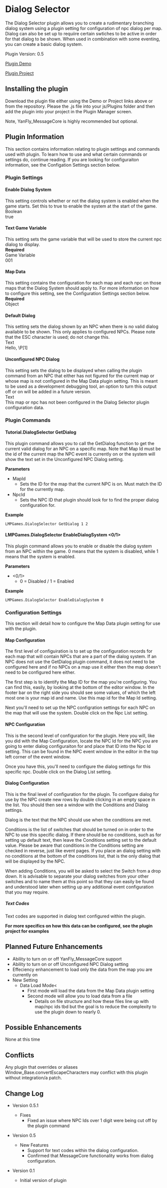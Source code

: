 # Dialog Selector

The Dialog Selector plugin allows you to create a rudimentary branching dialog system using a plugin setting for configuration of npc dialog per map.  Dialog can also be set up to requiire certain swtiches to be active in order for that dialog to be shown.  When used in combination with some eventing, you can create a basic dialog system.


Plugin Version: 0.5

[Plugin Demo](http://www.lmpgames.com/RMMV/Plugins/Demos/LMPGames_DialogSelector_Demo_V0.5.1.zip)

[Plugin Project](http://www.lmpgames.com/RMMV/Plugins/Projects/LMPGames_DialogSelector_Project_V0.5.1.zip)


## Installing the plugin
Download the plugin file either using the Demo or Project links above or from the repository.  Please the .js file into your js/Plugins folder and then add the plugin into your project in the Plugin Manager screen.

Note, YanFly_MessageCore is highly recommended but optional.


## Plugin Information
This section contains information relating to plugin settings and commands used with plugin.  To learn how to use and what certain commands or settings do, continue reading.  If you are looking for configuraiton information, see the Configation Settings section below.


### Plugin Settings

#### Enable Dialog System
This setting controls whether or not the dialog system is enabled when the game starts.  Set this to true to enable the system at the start of the game.<br>
Boolean<br>
true<br>


#### Text Game Variable
This setting sets the game variable that will be used to store the current npc dialog to display.<br>
**Required**<br>
Game Variable<br>
001


#### Map Data
This setting contains the configuration for each map and each npc on those maps that the Dialog System should apply to.  For more information on how to configure this setting, see the Configuration Settings section below.<br>
**Required**<br>
Object


#### Default Dialog
This setting sets the dialog shown by an NPC when there is no valid dialog available to be shown.  This only applies to configured NPCs.  Please note that the ESC character is used; do not change this.<br>
Text<br>
Hello, \P[1]


#### Unconfigured NPC Dialog
This setting sets the dialog to be displayed when calling the plugin command from an NPC that either has not figured for the current map or whose map is not configured in the Map Data plugin setting.  This is meant to be used as a development debugging tool, an option to turn this output off or on will be added in a future version.<br>
Text<br>
This map or npc has not been configured in the Dialog Selector plugin configuration data.



### Plugin Commands
#### Tutorial.DialogSelector GetDialog <MapId> <NpcId>
This plugin command allows you to call the GetDialog function to get the current valid dialog for an NPC on a specific map.  Note that Map Id must be the id of the current map the NPC event is currently on or the system will show the text set in the Unconfigured NPC Dialog setting.

**Parameters**
- MapId
  - Sets the ID for the map that the current NPC is on.  Must match the ID for the currently map.
- NpcId
  - Sets the NPC ID that plugin should look for to find the proper dialog configuration for.

**Example**
```
LMPGames.DialogSelector GetDialog 1 2
```


#### LMPGames.DialogSelector EnableDialogSystem <0/1>
This plugin command allows you to enable or disable the dialog system from an NPC within the game.  0 means that the system is disabled, while 1 means that the system is enabled.

**Parameters**
- <0/1>
  - 0 = Disabled / 1 = Enabled

**Example**
```
LMPGames.DialogSelector EnableDialogSystem 0
```



### Configuration Settings
This section will detail how to configure the Map Data plugin setting for use with the plugin.

#### Map Configuration
The first level of configuiration is to set up the configuration records for each map that will contain NPCs that are a part of the dialog system.  If an NPC does not use the GetDialog plugin command, it does not need to be configured here and if no NPCs on a map use it either then the map doesn't need to be configured here either.

The first step is to identify the Map ID for the map you're configuring.  You can find this, easily, by looking at the bottom of the editor window.  In the footer bar on the right side you should see some values, of which the left most one is your map id and name.  Use this map id for the Map Id setting.

Next you'll need to set up the NPC configration settings for each NPC on the map that will use the system.  Double click on the Npc List setting.


#### NPC Configuration
This is the second level of configuration for the plugin.  Here you will, like you did with the Map Configuration, locate the NPC Id for the NPC you are going to enter dialog configuraiton for and place that ID into the Npc Id setting.  This can be found in the NPC event window in the editor in the top left corner of the event window.

Once you have this, you'll need to configure the dialog settings for this specific npc.  Double click on the Dialog List setting.


#### Dialog Configuration
This is the final level of configuration for the plugin.  To configure dialog for use by the NPC create new rows by double clicking in an empty space in the list.  You should then see a window with the Conditions and Dialog settings.

Dialog is the text that the NPC should use when the conditions are met.

Conditions is the list of switches that should be turned on in order to the NPC to use this specific dialog.  If there should be no conditions, such as for setting up default text, then leave the Conditions setting set to the default value.  Please be aware that conditions in the Conditions setting are checked in reverse, just like event pages.  If you place an dialog setting with no conditions at the bottom of the conditions list, that is the only dialog that will be displayed by the NPC.

When adding Conditions, you will be asked to select the Switch from a drop down.  It is advisable to separate your dialog switches from your other switches and to name them at this point so that they can easily be found and understood later when setting up any additional event configuration that you may require.

##### Text Codes
Text codes are supported in dialog text configured within the plugin.


**For more specifics on how this data can be configured, see the plugin project for examples**



## Planned Future Enhancements
- Ability to turn on or off YanFly_MessageCore support
- Ability to turn on or off Unconfigured NPC Dialog setting
- Effeciency enhancement to load only the data from the map you are currently on
- New Setting<br>
  - Data Load Mode<
    - First mode will load the data from the Map Data plugin setting
    - Second mode will allow you to load data from a file
      - Details on file structure and how these files line up with map/npc ids tbd but the goal is to reduce the complexity to use the plugin down to nearly 0.


## Possible Enhancements
None at this time


## Conflicts
Any plugin that overrides or aliases Window_Base.convertEscapeCharacters may conflict with this plugin without integration/a patch.


## Change Log
- Version 0.5.1
  - Fixes
    - Fixed an issue where NPC Ids over 1 digit were being cut off by the plugin command

- Version 0.5
  - New Features
    - Support for text codes within the dialog configuration.
	- Confirmed that MessageCore functionality works from dialog configuration.

- Version 0.1
  - Initial version of plugin


